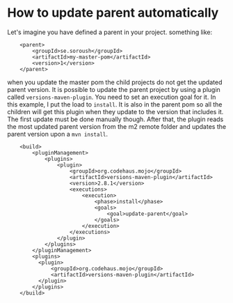 # How to update parent automatically 

Let's imagine you have defined a parent in your project. something like: 
```        
    <parent>
        <groupId>se.soroush</groupId>
        <artifactId>my-master-pom</artifactId>
        <version>1</version>
    </parent>
```               
when you update the master pom the child projects do not get the updated parent version. It is possible to update the parent project by using a plugin called `versions-maven-plugin`. You need to set an execution goal for it. In this example, I put the load to `install`. It is also in the parent pom so all the children will get this plugin when they update to the version that includes it. The first update must be done manually though. After that, the plugin reads the most updated parent version from the m2 remote folder and updates the parent version upon a `mvn install`. 
```
    <build>
        <pluginManagement>
            <plugins>
                <plugin>
                    <groupId>org.codehaus.mojo</groupId>
                    <artifactId>versions-maven-plugin</artifactId>
                    <version>2.8.1</version>
                    <executions>
                        <execution>
                            <phase>install</phase>
                            <goals>
                                <goal>update-parent</goal>
                            </goals>
                        </execution>
                    </executions>
                </plugin>
            </plugins>
        </pluginManagement>
        <plugins>
          <plugin>
              <groupId>org.codehaus.mojo</groupId>
              <artifactId>versions-maven-plugin</artifactId>
          </plugin>
        </plugins>
    </build>
``` 
